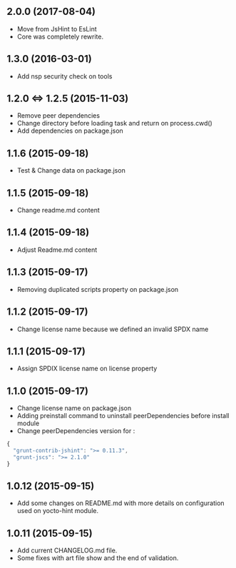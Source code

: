 ## 2.0.0 (2017-08-04)

- Move from JsHint to EsLint
- Core was completely rewrite.

## 1.3.0 (2016-03-01)

- Add nsp security check on tools

## 1.2.0 <=> 1.2.5 (2015-11-03)

- Remove peer dependencies
- Change directory before loading task and return on process.cwd()
- Add dependencies on package.json

## 1.1.6 (2015-09-18)

- Test & Change data on package.json

## 1.1.5 (2015-09-18)

- Change readme.md content

## 1.1.4 (2015-09-18)

- Adjust Readme.md content

## 1.1.3 (2015-09-17)

- Removing duplicated scripts property on package.json

## 1.1.2 (2015-09-17)

- Change license name because we defined an invalid SPDX name

## 1.1.1 (2015-09-17)

- Assign SPDIX license name on license property

## 1.1.0 (2015-09-17)

- Change license name on package.json
- Adding preinstall command to uninstall peerDependencies before install module
- Change peerDependencies version for : 

```javascript
{
  "grunt-contrib-jshint": ">= 0.11.3",
  "grunt-jscs": ">= 2.1.0"
}
```

## 1.0.12 (2015-09-15)

- Add some changes on README.md with more details on configuration used on yocto-hint module.


## 1.0.11 (2015-09-15)

- Add current CHANGELOG.md file.
- Some fixes with art file show and the end of validation.
